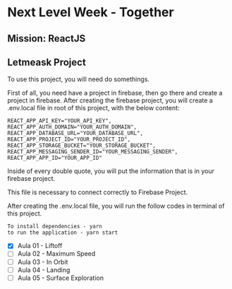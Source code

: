 # Next Level Week - Together
## Mission: ReactJS
## Letmeask Project
To use this project, you will need do somethings.

First of all, you need have a project in firebase, then go there and create a project in firebase.
After creating the firebase project, you will create a .env.local file in root of this project, with the below content:
```
REACT_APP_API_KEY="YOUR_API_KEY",
REACT_APP_AUTH_DOMAIN="YOUR_AUTH_DOMAIN",
REACT_APP_DATABASE_URL="YOUR_DATABASE_URL",
REACT_APP_PROJECT_ID="YOUR_PROJECT_ID",
REACT_APP_STORAGE_BUCKET="YOUR_STORAGE_BUCKET",
REACT_APP_MESSAGING_SENDER_ID="YOUR_MESSAGING_SENDER",
REACT_APP_APP_ID="YOUR_APP_ID"
```
Inside of every double quote, you will put the information that is in your firebase project. 

This file is necessary to connect correctly to Firebase Project.

After creating the .env.local file, you will run the follow codes in terminal of this project.

```
To install dependencies - yarn
to run the application - yarn start
```

- [x] Aula 01 - Liftoff
- [ ] Aula 02 - Maximum Speed
- [ ] Aula 03 - In Orbit
- [ ] Aula 04 - Landing
- [ ] Aula 05 - Surface Exploration